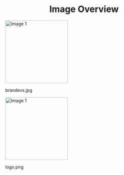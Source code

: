 <h1 style ="text-align: center;"> Image Overview </h1>
<div>
<div>
<img src="https://media.evkx.net/multimedia/models/cupra/brandevs_xst.jpg" alt="Image 1" style="width: 200px;">
<p>brandevs.jpg</p>
</div>
<div>
<img src="https://media.evkx.net/multimedia/models/cupra/logo_xst.png" alt="Image 1" style="width: 200px;">
<p>logo.png</p>
</div>
</div>
